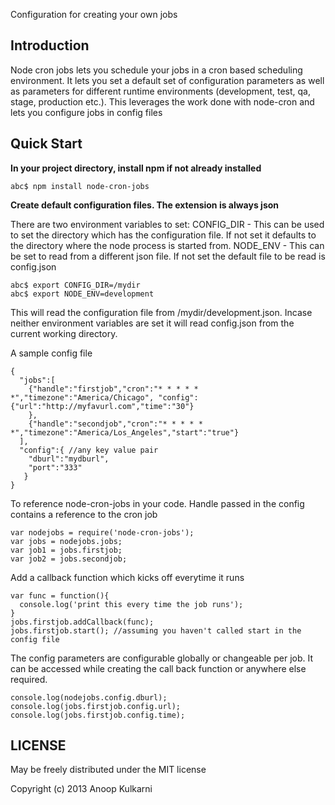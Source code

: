 Configuration for creating your own jobs

Introduction
------------

Node cron jobs lets you schedule your jobs in a cron based scheduling environment. It lets you set a default set of configuration parameters as well as parameters for different runtime environments (development, test, qa, stage, production etc.). 
This leverages the work done with node-cron and lets you configure jobs in config files

Quick Start
-----------

**In your project directory, install npm if not already installed**

    abc$ npm install node-cron-jobs

**Create default configuration files. The extension is always json**

There are two environment variables to set:
CONFIG_DIR - This can be used to set the directory which has the configuration file. If not set it defaults to the directory where the node process is started from.
NODE_ENV - This can be set to read from a different json file. If not set the default file to be read is config.json

    abc$ export CONFIG_DIR=/mydir
    abc$ export NODE_ENV=development

This will read the configuration file from /mydir/development.json. Incase neither environment variables are set it will read config.json from the current working directory.

A sample config file

    {
      "jobs":[
        {"handle":"firstjob","cron":"* * * * * *","timezone":"America/Chicago", "config": {"url":"http://myfavurl.com","time":"30"}
        },
        {"handle":"secondjob","cron":"* * * * * *","timezone":"America/Los_Angeles","start":"true"}
      ],
      "config":{ //any key value pair
        "dburl":"mydburl",
        "port":"333"
       }
    }

To reference node-cron-jobs in your code. Handle passed in the config contains a reference to the cron job

    var nodejobs = require('node-cron-jobs');
    var jobs = nodejobs.jobs;
    var job1 = jobs.firstjob;
    var job2 = jobs.secondjob;

Add a callback function which kicks off everytime it runs

    var func = function(){
      console.log('print this every time the job runs');
    }
    jobs.firstjob.addCallback(func);
    jobs.firstjob.start(); //assuming you haven't called start in the config file

The config parameters are configurable globally or changeable per job. It can be accessed while creating the call back function or anywhere else required.

    console.log(nodejobs.config.dburl);
    console.log(jobs.firstjob.config.url);
    console.log(jobs.firstjob.config.time); 

LICENSE
-------

May be freely distributed under the MIT license

Copyright (c) 2013 Anoop Kulkarni
